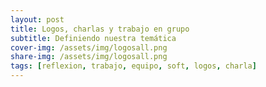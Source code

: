 ```yaml
---
layout: post
title: Logos, charlas y trabajo en grupo
subtitle: Definiendo nuestra temática
cover-img: /assets/img/logosall.png
share-img: /assets/img/logosall.png
tags: [reflexion, trabajo, equipo, soft, logos, charla]
---
```

